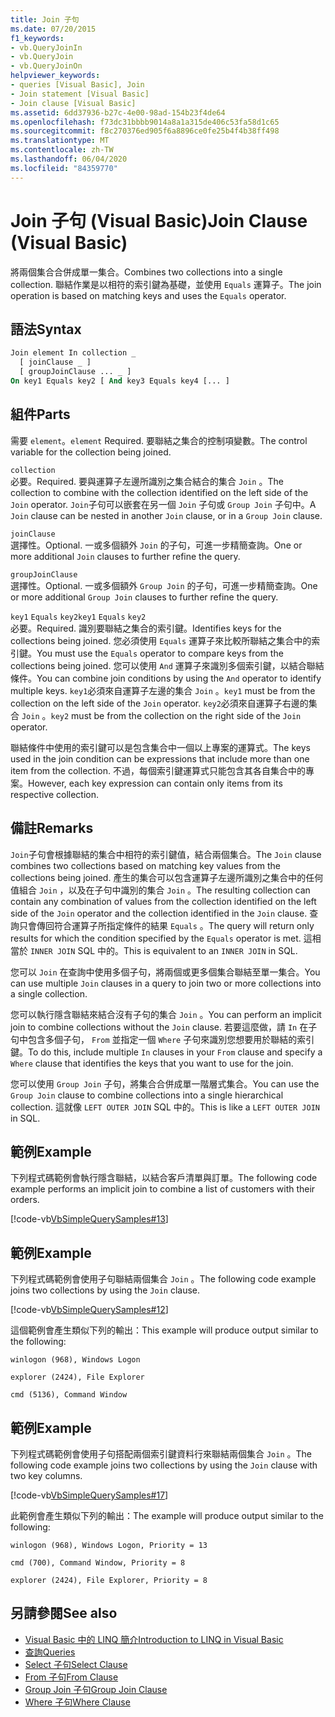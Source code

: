 ```yaml
---
title: Join 子句
ms.date: 07/20/2015
f1_keywords:
- vb.QueryJoinIn
- vb.QueryJoin
- vb.QueryJoinOn
helpviewer_keywords:
- queries [Visual Basic], Join
- Join statement [Visual Basic]
- Join clause [Visual Basic]
ms.assetid: 6dd37936-b27c-4e00-98ad-154b23f4de64
ms.openlocfilehash: f73dc31bbbb9014a8a1a315de406c53fa58d1c65
ms.sourcegitcommit: f8c270376ed905f6a8896ce0fe25b4f4b38ff498
ms.translationtype: MT
ms.contentlocale: zh-TW
ms.lasthandoff: 06/04/2020
ms.locfileid: "84359770"
---
```

# <a name="join-clause-visual-basic"></a><span data-ttu-id="9e2d9-102">Join 子句 (Visual Basic)</span><span class="sxs-lookup"><span data-stu-id="9e2d9-102">Join Clause (Visual Basic)</span></span>

<span data-ttu-id="9e2d9-103">將兩個集合合併成單一集合。</span><span class="sxs-lookup"><span data-stu-id="9e2d9-103">Combines two collections into a single collection.</span></span> <span data-ttu-id="9e2d9-104">聯結作業是以相符的索引鍵為基礎，並使用 `Equals` 運算子。</span><span class="sxs-lookup"><span data-stu-id="9e2d9-104">The join operation is based on matching keys and uses the `Equals` operator.</span></span>

## <a name="syntax"></a><span data-ttu-id="9e2d9-105">語法</span><span class="sxs-lookup"><span data-stu-id="9e2d9-105">Syntax</span></span>

```vb
Join element In collection _
  [ joinClause _ ]
  [ groupJoinClause ... _ ]
On key1 Equals key2 [ And key3 Equals key4 [... ]
```

## <a name="parts"></a><span data-ttu-id="9e2d9-106">組件</span><span class="sxs-lookup"><span data-stu-id="9e2d9-106">Parts</span></span>

<span data-ttu-id="9e2d9-107">需要 `element`。</span><span class="sxs-lookup"><span data-stu-id="9e2d9-107">`element` Required.</span></span> <span data-ttu-id="9e2d9-108">要聯結之集合的控制項變數。</span><span class="sxs-lookup"><span data-stu-id="9e2d9-108">The control variable for the collection being joined.</span></span>

`collection`  
<span data-ttu-id="9e2d9-109">必要。</span><span class="sxs-lookup"><span data-stu-id="9e2d9-109">Required.</span></span> <span data-ttu-id="9e2d9-110">要與運算子左邊所識別之集合結合的集合 `Join` 。</span><span class="sxs-lookup"><span data-stu-id="9e2d9-110">The collection to combine with the collection identified on the left side of the `Join` operator.</span></span> <span data-ttu-id="9e2d9-111">`Join`子句可以嵌套在另一個 `Join` 子句或 `Group Join` 子句中。</span><span class="sxs-lookup"><span data-stu-id="9e2d9-111">A `Join` clause can be nested in another `Join` clause, or in a `Group Join` clause.</span></span>

`joinClause`  
<span data-ttu-id="9e2d9-112">選擇性。</span><span class="sxs-lookup"><span data-stu-id="9e2d9-112">Optional.</span></span> <span data-ttu-id="9e2d9-113">一或多個額外 `Join` 的子句，可進一步精簡查詢。</span><span class="sxs-lookup"><span data-stu-id="9e2d9-113">One or more additional `Join` clauses to further refine the query.</span></span>

`groupJoinClause`  
<span data-ttu-id="9e2d9-114">選擇性。</span><span class="sxs-lookup"><span data-stu-id="9e2d9-114">Optional.</span></span> <span data-ttu-id="9e2d9-115">一或多個額外 `Group Join` 的子句，可進一步精簡查詢。</span><span class="sxs-lookup"><span data-stu-id="9e2d9-115">One or more additional `Group Join` clauses to further refine the query.</span></span>

<span data-ttu-id="9e2d9-116">`key1` `Equals` `key2`</span><span class="sxs-lookup"><span data-stu-id="9e2d9-116">`key1` `Equals` `key2`</span></span>  
<span data-ttu-id="9e2d9-117">必要。</span><span class="sxs-lookup"><span data-stu-id="9e2d9-117">Required.</span></span> <span data-ttu-id="9e2d9-118">識別要聯結之集合的索引鍵。</span><span class="sxs-lookup"><span data-stu-id="9e2d9-118">Identifies keys for the collections being joined.</span></span> <span data-ttu-id="9e2d9-119">您必須使用 `Equals` 運算子來比較所聯結之集合中的索引鍵。</span><span class="sxs-lookup"><span data-stu-id="9e2d9-119">You must use the `Equals` operator to compare keys from the collections being joined.</span></span> <span data-ttu-id="9e2d9-120">您可以使用 `And` 運算子來識別多個索引鍵，以結合聯結條件。</span><span class="sxs-lookup"><span data-stu-id="9e2d9-120">You can combine join conditions by using the `And` operator to identify multiple keys.</span></span> <span data-ttu-id="9e2d9-121">`key1`必須來自運算子左邊的集合 `Join` 。</span><span class="sxs-lookup"><span data-stu-id="9e2d9-121">`key1` must be from the collection on the left side of the `Join` operator.</span></span> <span data-ttu-id="9e2d9-122">`key2`必須來自運算子右邊的集合 `Join` 。</span><span class="sxs-lookup"><span data-stu-id="9e2d9-122">`key2` must be from the collection on the right side of the `Join` operator.</span></span>

<span data-ttu-id="9e2d9-123">聯結條件中使用的索引鍵可以是包含集合中一個以上專案的運算式。</span><span class="sxs-lookup"><span data-stu-id="9e2d9-123">The keys used in the join condition can be expressions that include more than one item from the collection.</span></span> <span data-ttu-id="9e2d9-124">不過，每個索引鍵運算式只能包含其各自集合中的專案。</span><span class="sxs-lookup"><span data-stu-id="9e2d9-124">However, each key expression can contain only items from its respective collection.</span></span>

## <a name="remarks"></a><span data-ttu-id="9e2d9-125">備註</span><span class="sxs-lookup"><span data-stu-id="9e2d9-125">Remarks</span></span>

<span data-ttu-id="9e2d9-126">`Join`子句會根據聯結的集合中相符的索引鍵值，結合兩個集合。</span><span class="sxs-lookup"><span data-stu-id="9e2d9-126">The `Join` clause combines two collections based on matching key values from the collections being joined.</span></span> <span data-ttu-id="9e2d9-127">產生的集合可以包含運算子左邊所識別之集合中的任何值組合 `Join` ，以及在子句中識別的集合 `Join` 。</span><span class="sxs-lookup"><span data-stu-id="9e2d9-127">The resulting collection can contain any combination of values from the collection identified on the left side of the `Join` operator and the collection identified in the `Join` clause.</span></span> <span data-ttu-id="9e2d9-128">查詢只會傳回符合運算子所指定條件的結果 `Equals` 。</span><span class="sxs-lookup"><span data-stu-id="9e2d9-128">The query will return only results for which the condition specified by the `Equals` operator is met.</span></span> <span data-ttu-id="9e2d9-129">這相當於 `INNER JOIN` SQL 中的。</span><span class="sxs-lookup"><span data-stu-id="9e2d9-129">This is equivalent to an `INNER JOIN` in SQL.</span></span>

<span data-ttu-id="9e2d9-130">您可以 `Join` 在查詢中使用多個子句，將兩個或更多個集合聯結至單一集合。</span><span class="sxs-lookup"><span data-stu-id="9e2d9-130">You can use multiple `Join` clauses in a query to join two or more collections into a single collection.</span></span>

<span data-ttu-id="9e2d9-131">您可以執行隱含聯結來結合沒有子句的集合 `Join` 。</span><span class="sxs-lookup"><span data-stu-id="9e2d9-131">You can perform an implicit join to combine collections without the `Join` clause.</span></span> <span data-ttu-id="9e2d9-132">若要這麼做，請 `In` 在子句中包含多個子句， `From` 並指定一個 `Where` 子句來識別您想要用於聯結的索引鍵。</span><span class="sxs-lookup"><span data-stu-id="9e2d9-132">To do this, include multiple `In` clauses in your `From` clause and specify a `Where` clause that identifies the keys that you want to use for the join.</span></span>

<span data-ttu-id="9e2d9-133">您可以使用 `Group Join` 子句，將集合合併成單一階層式集合。</span><span class="sxs-lookup"><span data-stu-id="9e2d9-133">You can use the `Group Join` clause to combine collections into a single hierarchical collection.</span></span> <span data-ttu-id="9e2d9-134">這就像 `LEFT OUTER JOIN` SQL 中的。</span><span class="sxs-lookup"><span data-stu-id="9e2d9-134">This is like a `LEFT OUTER JOIN` in SQL.</span></span>

## <a name="example"></a><span data-ttu-id="9e2d9-135">範例</span><span class="sxs-lookup"><span data-stu-id="9e2d9-135">Example</span></span>

<span data-ttu-id="9e2d9-136">下列程式碼範例會執行隱含聯結，以結合客戶清單與訂單。</span><span class="sxs-lookup"><span data-stu-id="9e2d9-136">The following code example performs an implicit join to combine a list of customers with their orders.</span></span>

[!code-vb[VbSimpleQuerySamples#13](~/samples/snippets/visualbasic/VS_Snippets_VBCSharp/VbSimpleQuerySamples/VB/QuerySamples1.vb#13)]

## <a name="example"></a><span data-ttu-id="9e2d9-137">範例</span><span class="sxs-lookup"><span data-stu-id="9e2d9-137">Example</span></span>

<span data-ttu-id="9e2d9-138">下列程式碼範例會使用子句聯結兩個集合 `Join` 。</span><span class="sxs-lookup"><span data-stu-id="9e2d9-138">The following code example joins two collections by using the `Join` clause.</span></span>

[!code-vb[VbSimpleQuerySamples#12](~/samples/snippets/visualbasic/VS_Snippets_VBCSharp/VbSimpleQuerySamples/VB/QuerySamples2.vb#12)]

<span data-ttu-id="9e2d9-139">這個範例會產生類似下列的輸出：</span><span class="sxs-lookup"><span data-stu-id="9e2d9-139">This example will produce output similar to the following:</span></span>

`winlogon (968), Windows Logon`

`explorer (2424), File Explorer`

`cmd (5136), Command Window`

## <a name="example"></a><span data-ttu-id="9e2d9-140">範例</span><span class="sxs-lookup"><span data-stu-id="9e2d9-140">Example</span></span>

<span data-ttu-id="9e2d9-141">下列程式碼範例會使用子句搭配兩個索引鍵資料行來聯結兩個集合 `Join` 。</span><span class="sxs-lookup"><span data-stu-id="9e2d9-141">The following code example joins two collections by using the `Join` clause with two key columns.</span></span>

[!code-vb[VbSimpleQuerySamples#17](~/samples/snippets/visualbasic/VS_Snippets_VBCSharp/VbSimpleQuerySamples/VB/QuerySamples3.vb#17)]

<span data-ttu-id="9e2d9-142">此範例會產生類似下列的輸出：</span><span class="sxs-lookup"><span data-stu-id="9e2d9-142">The example will produce output similar to the following:</span></span>

`winlogon (968), Windows Logon, Priority = 13`

`cmd (700), Command Window, Priority = 8`

`explorer (2424), File Explorer, Priority = 8`

## <a name="see-also"></a><span data-ttu-id="9e2d9-143">另請參閱</span><span class="sxs-lookup"><span data-stu-id="9e2d9-143">See also</span></span>

- [<span data-ttu-id="9e2d9-144">Visual Basic 中的 LINQ 簡介</span><span class="sxs-lookup"><span data-stu-id="9e2d9-144">Introduction to LINQ in Visual Basic</span></span>](../../programming-guide/language-features/linq/introduction-to-linq.md)
- [<span data-ttu-id="9e2d9-145">查詢</span><span class="sxs-lookup"><span data-stu-id="9e2d9-145">Queries</span></span>](index.md)
- [<span data-ttu-id="9e2d9-146">Select 子句</span><span class="sxs-lookup"><span data-stu-id="9e2d9-146">Select Clause</span></span>](select-clause.md)
- [<span data-ttu-id="9e2d9-147">From 子句</span><span class="sxs-lookup"><span data-stu-id="9e2d9-147">From Clause</span></span>](from-clause.md)
- [<span data-ttu-id="9e2d9-148">Group Join 子句</span><span class="sxs-lookup"><span data-stu-id="9e2d9-148">Group Join Clause</span></span>](group-join-clause.md)
- [<span data-ttu-id="9e2d9-149">Where 子句</span><span class="sxs-lookup"><span data-stu-id="9e2d9-149">Where Clause</span></span>](where-clause.md)

